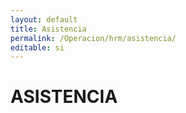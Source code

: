 ```yaml
---
layout: default
title: Asistencia
permalink: /Operacion/hrm/asistencia/
editable: si
---
```


# ASISTENCIA

